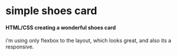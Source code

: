 # simple shoes card
#### HTML/CSS creating a wonderful shoes card 

i'm using only flexbox to the layout, which looks great, and also
its a responsive.
